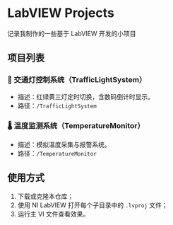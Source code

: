 # LabVIEW Projects

记录我制作的一些基于 LabVIEW 开发的小项目

## 项目列表

### 🔴 交通灯控制系统（TrafficLightSystem）

- 描述：红绿黄三灯定时切换，含数码倒计时显示。
- 路径：`/TrafficLightSystem`

### 🌡️ 温度监测系统（TemperatureMonitor）

- 描述：模拟温度采集与报警系统。
- 路径：`/TemperatureMonitor`

## 使用方式

1. 下载或克隆本仓库；
2. 使用 NI LabVIEW 打开每个子目录中的 `.lvproj` 文件；
3. 运行主 VI 文件查看效果。


